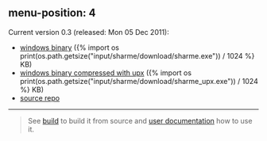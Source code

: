 menu-position: 4
---

Current version 0.3 (released: Mon 05 Dec 2011):

* [windows binary](/sharme/download/sharme.exe)
({%
import os
print(os.path.getsize("input/sharme/download/sharme.exe")) / 1024
%} KB)
* [windows binary compressed with upx](/sharme/download/sharme_upx.exe)
({%
import os
print(os.path.getsize("input/sharme/download/sharme_upx.exe")) / 1024
%} KB)
* [source repo](https://github.com/rpedroso/sharme)

***

> See [build](/sharme/documentation/build.html) to build it from source
and [user documentation](/sharme/documentation/user.html) how to use it.
